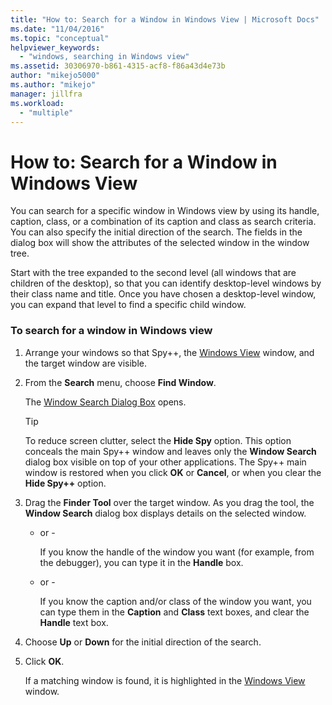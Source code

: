 ```yaml
---
title: "How to: Search for a Window in Windows View | Microsoft Docs"
ms.date: "11/04/2016"
ms.topic: "conceptual"
helpviewer_keywords: 
  - "windows, searching in Windows view"
ms.assetid: 30306970-b861-4315-acf8-f86a43d4e73b
author: "mikejo5000"
ms.author: "mikejo"
manager: jillfra
ms.workload: 
  - "multiple"
---
```

# How to: Search for a Window in Windows View
You can search for a specific window in Windows view by using its handle, caption, class, or a combination of its caption and class as search criteria. You can also specify the initial direction of the search. The fields in the dialog box will show the attributes of the selected window in the window tree.  
  
 Start with the tree expanded to the second level (all windows that are children of the desktop), so that you can identify desktop-level windows by their class name and title. Once you have chosen a desktop-level window, you can expand that level to find a specific child window.  
  
### To search for a window in Windows view  
  
1. Arrange your windows so that Spy++, the [Windows View](../debugger/windows-view.md) window, and the target window are visible.  
  
2. From the **Search** menu, choose **Find Window**.  
  
    The [Window Search Dialog Box](../debugger/window-search-dialog-box.md) opens.  
  
   > [!TIP]
   >  To reduce screen clutter, select the **Hide Spy** option. This option conceals the main Spy++ window and leaves only the **Window Search** dialog box visible on top of your other applications. The Spy++ main window is restored when you click **OK** or **Cancel**, or when you clear the **Hide Spy++** option.  
  
3. Drag the **Finder Tool** over the target window. As you drag the tool, the **Window Search** dialog box displays details on the selected window.  
  
   - or -  
  
     If you know the handle of the window you want (for example, from the debugger), you can type it in the **Handle** box.  
  
   - or -  
  
     If you know the caption and/or class of the window you want, you can type them in the **Caption** and **Class** text boxes, and clear the **Handle** text box.  
  
4. Choose **Up** or **Down** for the initial direction of the search.  
  
5. Click **OK**.  
  
    If a matching window is found, it is highlighted in the [Windows View](../debugger/windows-view.md) window.